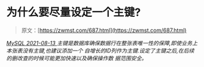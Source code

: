 <!--yml
category: 未分类
date: 0001-01-01 00:00:00
-->

# 为什么要尽量设定一个主键?

> 原文：[https://zwmst.com/687.html](https://zwmst.com/687.html)

   [ *MySQL* ](https://zwmst.com/mysql)*[ <time datetime="2021-08-14T07:54:56+08:00"> 2021-08-13 </time> ](https://zwmst.com/687.html)  主键是数据库确保数据行在整张表唯一性的保障,即使业务上本张表没有主键,也建议添加一个 自增长的ID列作为主键.设定了主键之后,在后续的删改查的时候可能更加快速以及确保操作数 据范围安全。*